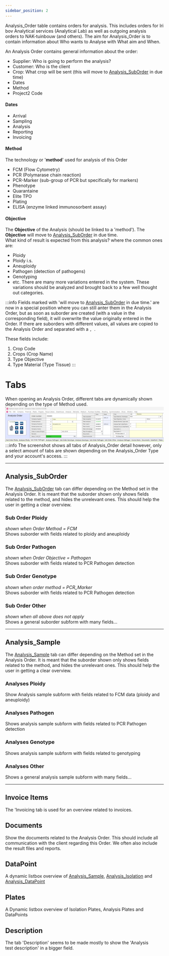 ```yaml
---
sidebar_position: 2
---
```


Analysis_Order table contains orders for analysis. This includes orders for Iribov Analytical services (Analytical Lab) as well as outgoing analysis orders to NAK-tuinbouw (and others). The aim for Analysis_Order is to contain information about Who wants to Analyse with What aim and When.

An Analysis Order contains general information about the order: 

- Supplier: Who is going to perform the analysis? 
- Customer: Who is the client 
- Crop: What crop will be sent (this will move to [Analysis_SubOrder](Analysis_SubOrder.md) in due time) 
- Dates
- Method
- Project2 Code

#### Dates
- Arrival 
- Sampling 
- Analysis 
- Reporting
- Invoicing 

#### Method
The technology or '**method**' used for analysis of this Order
- FCM (Flow Cytometry)
- PCR (Polymarase chain reaction)
- PCR-Marker (sub-group of PCR but specifically for markers)
- Phenotype
- Quarantaine
- Elite TPO
- Plating
- ELISA (enzyme linked immunosorbent assay)

#### Objective
The **Objective** of the Analysis (should be linked to a 'method'). The **Objective** will move to [Analysis_SubOrder](Analysis_SubOrder.md) in due time.  
What kind of result is expected from this analysis? where the common ones are:
- Ploidy
- Ploidy i.s.
- Aneuploidy
- Pathogen (detection of pathogens)
- Genotyping
- etc.
There are many more variations entered in the system. These variations should be analyzed and brought back to a few well thought out categories.

:::info
Fields marked with 'will move to [Analysis_SubOrder](Analysis_SubOrder.md) in due time.' are now in a special position where you can still anter them in the Analysis Order, but as soon as suborder are created (with a value in the corresponding field), it will overwrite the value originally entered in the Order. If there are suborders with different values, all values are copied to the Analysis Order and separated with a `, `.

These fields include:
1. Crop Code
2. Crops (Crop Name)
3. Type Objective
4. Type Material (Type Tissue)
:::

# Tabs
When opening an Analysis Order, different tabs are dynamically shown depending on the type of Method used.
![](img/Analysis_Order_Detail_Tabs_Screenshot.png)
:::info
The screenshot shows all tabs of Analysis_Order detail however, only a select amount of tabs are shown depending on the Analysis_Order Type and your account's access.
:::

---

## Analysis_SubOrder
The [Analysis_SubOrder](Analysis_SubOrder.md) tab can differ depending on the Method set in the Analysis Order. It is meant that the suborder shown only shows fields related to the method, and hides the unrelevant ones. This should help the user in getting a clear overview.

### Sub Order Ploidy
*shown when Order Method = FCM*  
Shows suborder with fields related to ploidy and aneuploidy
### Sub Order Pathogen
*shown when Order Objective = Pathogen*  
Shows suborder with fields related to PCR Pathogen detection
### Sub Order Genotype
*shown when order method = PCR_Marker*  
Shows suborder with fields related to PCR Pathogen detection
### Sub Order Other
*shown when all above does not apply*  
Shows a general suborder subform with many fields...

---

## Analysis_Sample
The [Analysis_Sample](Analysis_Sample.md) tab can differ depending on the Method set in the Analysis Order. It is meant that the suborder shown only shows fields related to the method, and hides the unrelevant ones. This should help the user in getting a clear overview.
### Analyses Ploidy
Show Analysis sample subform with fields related to FCM data (ploidy and aneuploidy)
### Analyses Pathogen
Shows analysis sample subform with fields related to PCR Pathogen detection
### Analyses Genotype
Shows analysis sample subform with fields related to genotyping
### Analyses Other
Shows a general analysis sample subform with many fields...

---

## Invoice Items
The 'Invoicing tab is used for an overview related to invoices.
## Documents
Show the documents related to the Analysis Order. This should include all communication with the client regarding this Order. We often also include the result files and reports.
## DataPoint
A dynamic listbox overview of [Analysis_Sample](Analysis_Sample.md), [Analysis_Isolation](Analysis_Isolation.md) and [Analysis_DataPoint](Analysis_DataPoint.md)
## Plates
A Dynamic listbox overview of Isolation Plates, Analysis Plates and DataPoints
## Description
The tab 'Description' seems to be made mostly to show the 'Analysis test description' in a bigger field.


